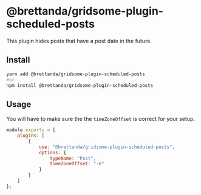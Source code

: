 # @brettanda/gridsome-plugin-scheduled-posts

This plugin hides posts that have a post date in the future.

## Install

```bash
yarn add @brettanda/gridsome-plugin-scheduled-posts
#or
npm install @brettanda/gridsome-plugin-scheduled-posts
```

## Usage

You will have to make sure the the `timeZoneOffset` is correct for your setup.

```js
module.exports = {
	plugins: [
		{
			use: "@brettanda/gridsome-plugin-scheduled-posts",
			options: {
				typeName: "Post",
				timeZoneOffset: "-6"
			}
		}
	]
};
```

